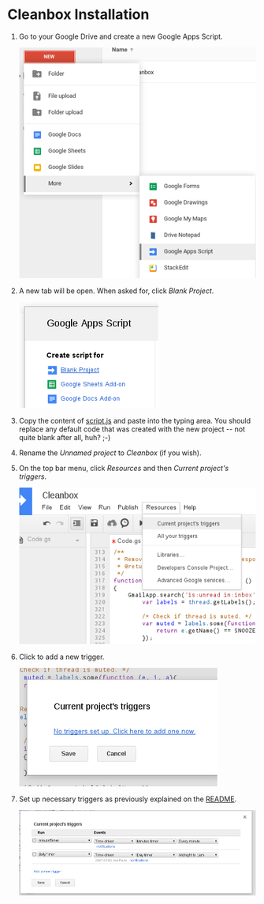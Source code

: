 # Cleanbox Installation

1. Go to your Google Drive and create a new Google Apps Script.

   ![GDrive > New > More > Google Apps Script](installation/gdrive.png)

2. A new tab will be open. When asked for, click *Blank Project*.

   ![Create script for Blank Project](installation/blank.png)

3. Copy the content of [script.js](script.js) and paste into the typing area.
You should replace any default code that was created with the new project --
not quite blank after all, huh? ;-)
4. Rename the *Unnamed project* to *Cleanbox* (if you wish).
5. On the top bar menu, click *Resources* and then *Current project's triggers*.

   ![Resources > Current project triggers](installation/paste.png)

6. Click to add a new trigger.

   ![No triggers set up. Click here to add one now.](installation/addtrigger.png)

7. Set up necessary triggers as previously explained on the [README](README.md).

   ![minuteTimer and dailyTimer](installation/triggers.png)
